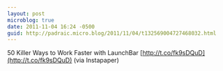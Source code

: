 ```yaml
---
layout: post
microblog: true
date: 2011-11-04 16:24 -0500
guid: http://padraic.micro.blog/2011/11/04/t132569004727468032.html
---
```

50 Killer Ways to Work Faster with LaunchBar [http://t.co/fk9sDQuD](http://t.co/fk9sDQuD) (via Instapaper)
